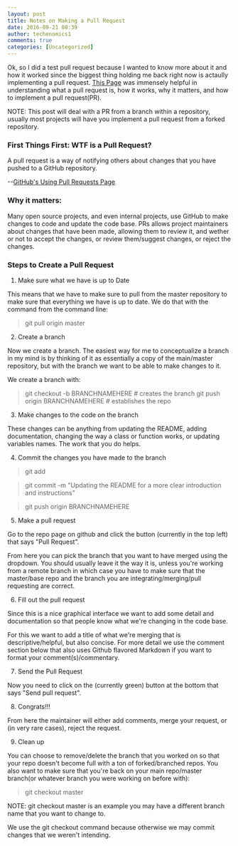 ```yaml
---
layout: post
title: Notes on Making a Pull Request
date: 2016-09-21 08:39
author: techenomics1
comments: true
categories: [Uncategorized]
---
```



Ok, so I did a test pull request because I wanted to know more about it and how it worked since the biggest thing holding me back right now is actaully implementing a pull request.  [This Page](https://yangsu.github.io/pull-request-tutorial/) was immensely helpful in understanding what a pull request is, how it works, why it matters, and how to implement a pull request(PR).  

NOTE: This post will deal with a PR from a branch within a repository, usually most projects will have you implement a pull request from a forked repository.  

### First Things First: WTF is a Pull Request? 

A pull request is a way of notifying others about changes that you have pushed to a GitHub repository.  

--[GitHub's Using Pull Requests Page](https://help.github.com/articles/using-pull-requests)

### Why it matters:

Many open source projects, and even internal projects, use GitHub to make changes to code and update the code base.  PRs allows project maintainers about changes that have been made, allowing them to review it, and wether or not to accept the changes, or review them/suggest changes, or reject the changes.  


### Steps to Create a Pull Request 

1.  Make sure what we have is up to Date 

This means that we have to make sure to pull from the master repository to make sure that everything we have is up to date.  We do that with the command from the command line:

>git pull origin master

2.  Create a branch 

Now we create a branch.  The easiest way for me to conceptualize a branch in my mind is by thinking of it as essentially a copy of the main/master repository, but with the branch we want to be able to make changes to it.  

We create a branch with: 

> git checkout -b BRANCHNAMEHERE 			# creates the branch
> git push origin BRANCHNAMEHERE			# establishes the repo 


3.  Make changes to the code on the branch 

These changes can be anything from updating the README, adding documentation, changing the way a class or function works, or updating variables names.  The work that you do helps.  

4.  Commit the changes you have made to the branch 

> git add 

> git commit -m "Updating the README for a more clear introduction and instructions"

> git push origin BRANCHNAMEHERE

5.  Make a pull request 

Go to the repo page on github and click the button (currently in the top left) that says "Pull Request".

From here you can pick the branch that you want to have merged using the dropdown.  You should usually leave it the way it is, unless you're working from a remote branch in which case you have to make sure that the master/base repo and the branch you are integrating/merging/pull requesting are correct.  

6.  Fill out the pull request 

Since this is a nice graphical interface we want to add some detail and documentation so that people know what we're changing in the code base.  

For this we want to add a title of what we're merging that is descriptive/helpful, but also concise.  For more detail we use the comment section below that also uses Github flavored Markdown if you want to format your comment(s)/commentary.  

7.  Send the Pull Request 

Now you need to click on the (currently green) button at the bottom that says "Send pull request".  

8.  Congrats!!!

From here the maintainer will either add comments, merge your request, or (in very rare cases), reject the request.  

9.  Clean up 

You can choose to remove/delete the branch that you worked on so that your repo doesn't become full with a ton of forked/branched repos.  You also want to make sure that you're back on your main repo/master branch(or whatever branch you were working on before with):

> git checkout master 

NOTE: git checkout master is an example you may have a different branch name that you want to change to.  

We use the git checkout command because otherwise we may commit changes that we weren't intending.  


